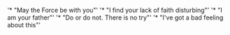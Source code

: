 '* "May the Force be with you"'
'* "I find your lack of faith disturbing"'
'* "I am your father"'
'* "Do or do not. There is no try"'
'* "I've got a bad feeling about this"'